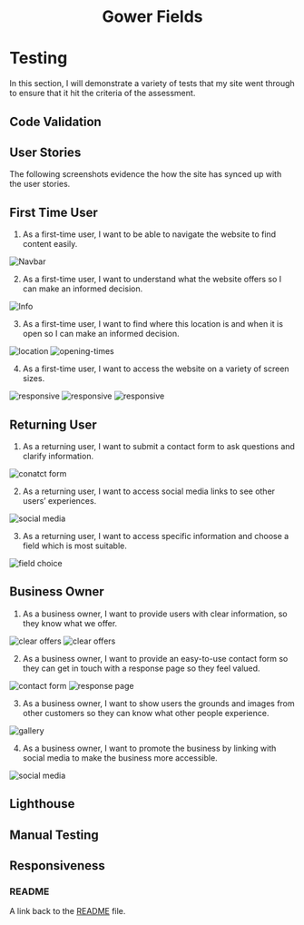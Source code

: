 <h1 align="center"> Gower Fields </h1>

# Testing

In this section, I will demonstrate a variety of tests that my site went through to ensure that it hit the criteria of the assessment.

## Code Validation



## User Stories

The following screenshots evidence the how the site has synced up with the user stories.

## First Time User

1. As a first-time user, I want to be able to navigate the website to find content easily.

![Navbar](documentation/navbar.png)

2. As a first-time user, I want to understand what the website offers so I can make an informed decision.

![Info](documentation/user-stories/user-story-2.png)

3. As a first-time user, I want to find where this location is and when it is open so I can make an informed decision.

![location](documentation/user-stories/user-story-3.png)
![opening-times](documentation/user-stories/user-story-3-1.png)

4. As a first-time user, I want to access the website on a variety of screen sizes.

![responsive](documentation/user-stories/user-story-4.png)
![responsive](documentation/user-stories/user-story-4-1.png)
![responsive](documentation/user-stories/user-story-4-2.png)

## Returning User

1. As a returning user, I want to submit a contact form to ask questions and clarify information.

![conatct form](documentation/user-stories/user-story-5.png)

2. As a returning user, I want to access social media links to see other users’ experiences.

![social media](documentation/user-stories/user-story-6.png)

3. As a returning user, I want to access specific information and choose a field which is most suitable.

![field choice](documentation/user-stories/user-story-7.png)

## Business Owner

1. As a business owner, I want to provide users with clear information, so they know what we offer.

![clear offers](documentation/user-stories/user-story-8.png)
![clear offers](documentation/user-stories/user-story-2.png)

2. As a business owner, I want to provide an easy-to-use contact form so they can get in touch with a response page so they feel valued.

![contact form](documentation/user-stories/user-story-9.png)
![response page](documentation/user-stories/user-story-9-1.png)

3. As a business owner, I want to show users the grounds and images from other customers so they can know what other people experience.

![gallery](documentation/user-stories/user-story-10.png)

4. As a business owner, I want to promote the business by linking with social media to make the business more accessible.

![social media](documentation/user-stories/user-story-6.png)

## Lighthouse

## Manual Testing

## Responsiveness

### README

A link back to the [README](README.md) file.